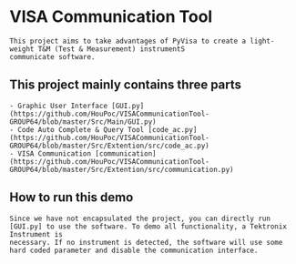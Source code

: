 # VISA Communication Tool
    This project aims to take advantages of PyVisa to create a light-weight T&M (Test & Measurement) instrumentS
    communicate software.

## This project mainly contains three parts
    - Graphic User Interface [GUI.py](https://github.com/HouPoc/VISACommunicationTool-GROUP64/blob/master/Src/Main/GUI.py)
    - Code Auto Complete & Query Tool [code_ac.py](https://github.com/HouPoc/VISACommunicationTool-GROUP64/blob/master/Src/Extention/src/code_ac.py)
    - VISA Communication [communication](https://github.com/HouPoc/VISACommunicationTool-GROUP64/blob/master/Src/Extention/src/communication.py)

## How to run this demo
    Since we have not encapsulated the project, you can directly run [GUI.py] to use the software. To demo all functionality, a Tektronix Instrument is
    necessary. If no instrument is detected, the software will use some hard coded parameter and disable the communication interface.

